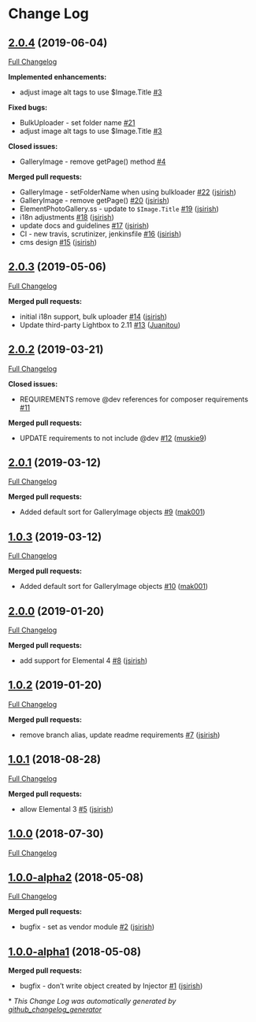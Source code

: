 # Change Log

## [2.0.4](https://github.com/dynamic/silverstripe-elemental-gallery/tree/2.0.4) (2019-06-04)
[Full Changelog](https://github.com/dynamic/silverstripe-elemental-gallery/compare/2.0.3...2.0.4)

**Implemented enhancements:**

- adjust image alt tags to use $Image.Title [\#3](https://github.com/dynamic/silverstripe-elemental-gallery/issues/3)

**Fixed bugs:**

- BulkUploader - set folder name [\#21](https://github.com/dynamic/silverstripe-elemental-gallery/issues/21)
- adjust image alt tags to use $Image.Title [\#3](https://github.com/dynamic/silverstripe-elemental-gallery/issues/3)

**Closed issues:**

- GalleryImage - remove getPage\(\) method [\#4](https://github.com/dynamic/silverstripe-elemental-gallery/issues/4)

**Merged pull requests:**

- GalleryImage - setFolderName when using bulkloader [\#22](https://github.com/dynamic/silverstripe-elemental-gallery/pull/22) ([jsirish](https://github.com/jsirish))
- GalleryImage - remove getPage\(\) [\#20](https://github.com/dynamic/silverstripe-elemental-gallery/pull/20) ([jsirish](https://github.com/jsirish))
- ElementPhotoGallery.ss - update to `$Image.Title` [\#19](https://github.com/dynamic/silverstripe-elemental-gallery/pull/19) ([jsirish](https://github.com/jsirish))
- i18n adjustments [\#18](https://github.com/dynamic/silverstripe-elemental-gallery/pull/18) ([jsirish](https://github.com/jsirish))
- update docs and guidelines [\#17](https://github.com/dynamic/silverstripe-elemental-gallery/pull/17) ([jsirish](https://github.com/jsirish))
- CI - new travis, scrutinizer, jenkinsfile [\#16](https://github.com/dynamic/silverstripe-elemental-gallery/pull/16) ([jsirish](https://github.com/jsirish))
- cms design [\#15](https://github.com/dynamic/silverstripe-elemental-gallery/pull/15) ([jsirish](https://github.com/jsirish))

## [2.0.3](https://github.com/dynamic/silverstripe-elemental-gallery/tree/2.0.3) (2019-05-06)
[Full Changelog](https://github.com/dynamic/silverstripe-elemental-gallery/compare/2.0.2...2.0.3)

**Merged pull requests:**

- initial i18n support, bulk uploader [\#14](https://github.com/dynamic/silverstripe-elemental-gallery/pull/14) ([jsirish](https://github.com/jsirish))
- Update third-party Lightbox to 2.11 [\#13](https://github.com/dynamic/silverstripe-elemental-gallery/pull/13) ([Juanitou](https://github.com/Juanitou))

## [2.0.2](https://github.com/dynamic/silverstripe-elemental-gallery/tree/2.0.2) (2019-03-21)
[Full Changelog](https://github.com/dynamic/silverstripe-elemental-gallery/compare/2.0.1...2.0.2)

**Closed issues:**

- REQUIREMENTS remove @dev references for composer requirements [\#11](https://github.com/dynamic/silverstripe-elemental-gallery/issues/11)

**Merged pull requests:**

- UPDATE requirements to not include @dev [\#12](https://github.com/dynamic/silverstripe-elemental-gallery/pull/12) ([muskie9](https://github.com/muskie9))

## [2.0.1](https://github.com/dynamic/silverstripe-elemental-gallery/tree/2.0.1) (2019-03-12)
[Full Changelog](https://github.com/dynamic/silverstripe-elemental-gallery/compare/1.0.3...2.0.1)

**Merged pull requests:**

- Added default sort for GalleryImage objects [\#9](https://github.com/dynamic/silverstripe-elemental-gallery/pull/9) ([mak001](https://github.com/mak001))

## [1.0.3](https://github.com/dynamic/silverstripe-elemental-gallery/tree/1.0.3) (2019-03-12)
[Full Changelog](https://github.com/dynamic/silverstripe-elemental-gallery/compare/2.0.0...1.0.3)

**Merged pull requests:**

- Added default sort for GalleryImage objects [\#10](https://github.com/dynamic/silverstripe-elemental-gallery/pull/10) ([mak001](https://github.com/mak001))

## [2.0.0](https://github.com/dynamic/silverstripe-elemental-gallery/tree/2.0.0) (2019-01-20)
[Full Changelog](https://github.com/dynamic/silverstripe-elemental-gallery/compare/1.0.2...2.0.0)

**Merged pull requests:**

- add support for Elemental 4 [\#8](https://github.com/dynamic/silverstripe-elemental-gallery/pull/8) ([jsirish](https://github.com/jsirish))

## [1.0.2](https://github.com/dynamic/silverstripe-elemental-gallery/tree/1.0.2) (2019-01-20)
[Full Changelog](https://github.com/dynamic/silverstripe-elemental-gallery/compare/1.0.1...1.0.2)

**Merged pull requests:**

- remove branch alias, update readme requirements [\#7](https://github.com/dynamic/silverstripe-elemental-gallery/pull/7) ([jsirish](https://github.com/jsirish))

## [1.0.1](https://github.com/dynamic/silverstripe-elemental-gallery/tree/1.0.1) (2018-08-28)
[Full Changelog](https://github.com/dynamic/silverstripe-elemental-gallery/compare/1.0.0...1.0.1)

**Merged pull requests:**

- allow Elemental 3 [\#5](https://github.com/dynamic/silverstripe-elemental-gallery/pull/5) ([jsirish](https://github.com/jsirish))

## [1.0.0](https://github.com/dynamic/silverstripe-elemental-gallery/tree/1.0.0) (2018-07-30)
[Full Changelog](https://github.com/dynamic/silverstripe-elemental-gallery/compare/1.0.0-alpha2...1.0.0)

## [1.0.0-alpha2](https://github.com/dynamic/silverstripe-elemental-gallery/tree/1.0.0-alpha2) (2018-05-08)
[Full Changelog](https://github.com/dynamic/silverstripe-elemental-gallery/compare/1.0.0-alpha1...1.0.0-alpha2)

**Merged pull requests:**

- bugfix - set as vendor module [\#2](https://github.com/dynamic/silverstripe-elemental-gallery/pull/2) ([jsirish](https://github.com/jsirish))

## [1.0.0-alpha1](https://github.com/dynamic/silverstripe-elemental-gallery/tree/1.0.0-alpha1) (2018-05-08)
**Merged pull requests:**

- bugfix - don’t write object created by Injector [\#1](https://github.com/dynamic/silverstripe-elemental-gallery/pull/1) ([jsirish](https://github.com/jsirish))



\* *This Change Log was automatically generated by [github_changelog_generator](https://github.com/skywinder/Github-Changelog-Generator)*
